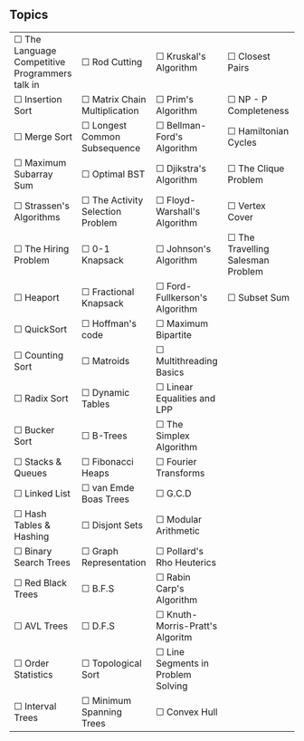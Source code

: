## Topics


|   | |   | |
|---|---|---|---|
| &#9744; The Language Competitive <br> Programmers talk in | &#9744; Rod Cutting | &#9744; Kruskal's Algorithm | &#9744; Closest Pairs |
| &#9744; Insertion Sort | &#9744; Matrix Chain Multiplication | &#9744; Prim's Algorithm | &#9744; NP - P Completeness |
| &#9744; Merge Sort | &#9744; Longest Common Subsequence | &#9744; Bellman-Ford's Algorithm | &#9744; Hamiltonian Cycles |
| &#9744; Maximum Subarray Sum | &#9744; Optimal BST | &#9744; Djikstra's Algorithm | &#9744; The Clique Problem |
| &#9744; Strassen's Algorithms | &#9744; The Activity Selection Problem | &#9744; Floyd-Warshall's Algorithm | &#9744; Vertex Cover |
| &#9744; The Hiring Problem | &#9744; 0-1 Knapsack | &#9744; Johnson's Algorithm | &#9744; The Travelling Salesman Problem |
| &#9744; Heaport | &#9744; Fractional Knapsack | &#9744; Ford-Fullkerson's Algorithm | &#9744; Subset Sum |
| &#9744; QuickSort | &#9744; Hoffman's code | &#9744; Maximum Bipartite |   |
| &#9744; Counting Sort | &#9744; Matroids | &#9744; Multithreading Basics |   |
| &#9744; Radix Sort | &#9744; Dynamic Tables | &#9744; Linear Equalities and LPP |   |
| &#9744; Bucker Sort | &#9744; B-Trees | &#9744; The Simplex Algorithm |   |
| &#9744; Stacks & Queues | &#9744; Fibonacci Heaps | &#9744; Fourier Transforms |   |
| &#9744; Linked List | &#9744; van Emde Boas Trees | &#9744; G.C.D |   |
| &#9744; Hash Tables & Hashing | &#9744; Disjont Sets | &#9744; Modular Arithmetic |   |
| &#9744; Binary Search Trees | &#9744; Graph Representation | &#9744; Pollard's Rho Heuterics |   |
| &#9744; Red Black Trees | &#9744; B.F.S | &#9744; Rabin Carp's Algorithm |   |
| &#9744; AVL Trees | &#9744; D.F.S | &#9744; Knuth-Morris-Pratt's Algoritm |   |
| &#9744; Order Statistics | &#9744; Topological Sort | &#9744; Line Segments in Problem Solving |   |
| &#9744; Interval Trees | &#9744; Minimum Spanning Trees | &#9744; Convex Hull |   |
